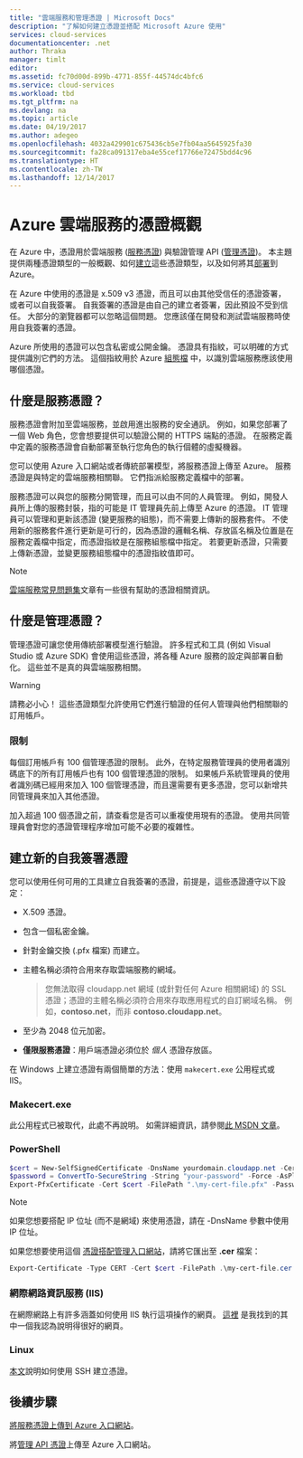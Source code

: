 ```yaml
---
title: "雲端服務和管理憑證 | Microsoft Docs"
description: "了解如何建立憑證並搭配 Microsoft Azure 使用"
services: cloud-services
documentationcenter: .net
author: Thraka
manager: timlt
editor: 
ms.assetid: fc70d00d-899b-4771-855f-44574dc4bfc6
ms.service: cloud-services
ms.workload: tbd
ms.tgt_pltfrm: na
ms.devlang: na
ms.topic: article
ms.date: 04/19/2017
ms.author: adegeo
ms.openlocfilehash: 4032a429901c675436cb5e7fb04aa5645925fa30
ms.sourcegitcommit: fa28ca091317eba4e55cef17766e72475bdd4c96
ms.translationtype: HT
ms.contentlocale: zh-TW
ms.lasthandoff: 12/14/2017
---
```

# <a name="certificates-overview-for-azure-cloud-services"></a>Azure 雲端服務的憑證概觀
在 Azure 中，憑證用於雲端服務 ([服務憑證](#what-are-service-certificates)) 與驗證管理 API ([管理憑證](#what-are-management-certificates))。 本主題提供兩種憑證類型的一般概觀、如何[建立](#create)這些憑證類型，以及如何將其[部署](#deploy)到 Azure。

在 Azure 中使用的憑證是 x.509 v3 憑證，而且可以由其他受信任的憑證簽署，或者可以自我簽署。 自我簽署的憑證是由自己的建立者簽署，因此預設不受到信任。 大部分的瀏覽器都可以忽略這個問題。 您應該僅在開發和測試雲端服務時使用自我簽署的憑證。 

Azure 所使用的憑證可以包含私密或公開金鑰。 憑證具有指紋，可以明確的方式提供識別它們的方法。 這個指紋用於 Azure [組態檔](cloud-services-configure-ssl-certificate-portal.md) 中，以識別雲端服務應該使用哪個憑證。 

## <a name="what-are-service-certificates"></a>什麼是服務憑證？
服務憑證會附加至雲端服務，並啟用進出服務的安全通訊。 例如，如果您部署了一個 Web 角色，您會想要提供可以驗證公開的 HTTPS 端點的憑證。 在服務定義中定義的服務憑證會自動部署至執行您角色的執行個體的虛擬機器。 

您可以使用 Azure 入口網站或者傳統部署模型，將服務憑證上傳至 Azure。 服務憑證是與特定的雲端服務相關聯。 它們指派給服務定義檔中的部署。

服務憑證可以與您的服務分開管理，而且可以由不同的人員管理。 例如，開發人員所上傳的服務封裝，指的可能是 IT 管理員先前上傳至 Azure 的憑證。 IT 管理員可以管理和更新該憑證 (變更服務的組態)，而不需要上傳新的服務套件。 不使用新的服務套件進行更新是可行的，因為憑證的邏輯名稱、存放區名稱及位置是在服務定義檔中指定，而憑證指紋是在服務組態檔中指定。 若要更新憑證，只需要上傳新憑證，並變更服務組態檔中的憑證指紋值即可。

>[!Note]
>[雲端服務常見問題集](cloud-services-faq.md)文章有一些很有幫助的憑證相關資訊。

## <a name="what-are-management-certificates"></a>什麼是管理憑證？
管理憑證可讓您使用傳統部署模型進行驗證。 許多程式和工具 (例如 Visual Studio 或 Azure SDK) 會使用這些憑證，將各種 Azure 服務的設定與部署自動化。 這些並不是真的與雲端服務相關。 

> [!WARNING]
> 請務必小心！ 這些憑證類型允許使用它們進行驗證的任何人管理與他們相關聯的訂用帳戶。 
> 
> 

### <a name="limitations"></a>限制
每個訂用帳戶有 100 個管理憑證的限制。 此外，在特定服務管理員的使用者識別碼底下的所有訂用帳戶也有 100 個管理憑證的限制。 如果帳戶系統管理員的使用者識別碼已經用來加入 100 個管理憑證，而且還需要有更多憑證，您可以新增共同管理員來加入其他憑證。 

加入超過 100 個憑證之前，請查看您是否可以重複使用現有的憑證。 使用共同管理員會對您的憑證管理程序增加可能不必要的複雜性。

<a name="create"></a>
## <a name="create-a-new-self-signed-certificate"></a>建立新的自我簽署憑證
您可以使用任何可用的工具建立自我簽署的憑證，前提是，這些憑證遵守以下設定：

* X.509 憑證。
* 包含一個私密金鑰。
* 針對金鑰交換 (.pfx 檔案) 而建立。
* 主體名稱必須符合用來存取雲端服務的網域。

    > 您無法取得 cloudapp.net 網域 (或針對任何 Azure 相關網域) 的 SSL 憑證；憑證的主體名稱必須符合用來存取應用程式的自訂網域名稱。 例如，**contoso.net**，而非 **contoso.cloudapp.net**。

* 至少為 2048 位元加密。
* **僅限服務憑證**：用戶端憑證必須位於 *個人* 憑證存放區。

在 Windows 上建立憑證有兩個簡單的方法：使用 `makecert.exe` 公用程式或 IIS。

### <a name="makecertexe"></a>Makecert.exe
此公用程式已被取代，此處不再說明。 如需詳細資訊，請參閱[此 MSDN 文章](https://msdn.microsoft.com/library/windows/desktop/aa386968)。

### <a name="powershell"></a>PowerShell
```powershell
$cert = New-SelfSignedCertificate -DnsName yourdomain.cloudapp.net -CertStoreLocation "cert:\LocalMachine\My" -KeyLength 2048 -KeySpec "KeyExchange"
$password = ConvertTo-SecureString -String "your-password" -Force -AsPlainText
Export-PfxCertificate -Cert $cert -FilePath ".\my-cert-file.pfx" -Password $password
```

> [!NOTE]
> 如果您想要搭配 IP 位址 (而不是網域) 來使用憑證，請在 -DnsName 參數中使用 IP 位址。


如果您想要使用這個 [憑證搭配管理入口網站](../azure-api-management-certs.md)，請將它匯出至 **.cer** 檔案：

```powershell
Export-Certificate -Type CERT -Cert $cert -FilePath .\my-cert-file.cer
```

### <a name="internet-information-services-iis"></a>網際網路資訊服務 (IIS)
在網際網路上有許多涵蓋如何使用 IIS 執行這項操作的網頁。 [這裡](https://www.sslshopper.com/article-how-to-create-a-self-signed-certificate-in-iis-7.html) 是我找到的其中一個我認為說明得很好的網頁。 

### <a name="linux"></a>Linux
[本文](../virtual-machines/linux/mac-create-ssh-keys.md?toc=%2fazure%2fvirtual-machines%2flinux%2ftoc.json)說明如何使用 SSH 建立憑證。

## <a name="next-steps"></a>後續步驟
[將服務憑證上傳到 Azure 入口網站](cloud-services-configure-ssl-certificate-portal.md)。

將[管理 API 憑證](../azure-api-management-certs.md)上傳至 Azure 入口網站。

